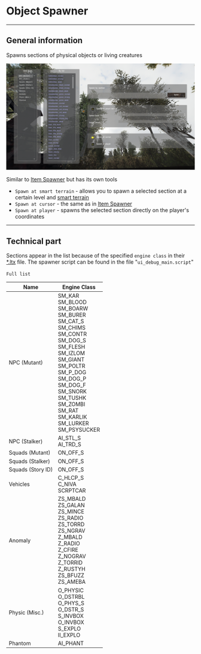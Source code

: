 # Object Spawner

___

## General information

Spawns sections of physical objects or living creatures

![object-editor centered](images/object-spawner.png)

Similar to [Item Spawner](item-spawner.md) but has its own tools

- `Spawn at smart terrain` - allows you to spawn a selected section at a certain level and [smart terrain](../../glossary/ai/smart-terrain.md)
- `Spawn at cursor` - the same as in [Item Spawner](item-spawner.md)
- `Spawn at player` - spawns the selected section directly on the player's coordinates

___

## Technical part

Sections appear in the list because of the specified `engine class` in their [*.ltx](../../reference/file-formats/conf-script/ltx.md) file. The spawner script can be found in the file "`ui_debug_main.script`"

`Full list`

| Name | Engine Class |
|---|---|
| NPC (Mutant) | SM_KAR<br> SM_BLOOD<br> SM_BOARW<br> SM_BURER<br> SM_CAT_S<br> SM_CHIMS<br> SM_CONTR<br> SM_DOG_S<br> SM_FLESH<br> SM_IZLOM<br> SM_GIANT<br> SM_POLTR<br> SM_P_DOG<br> SM_DOG_P<br> SM_DOG_F<br> SM_SNORK<br> SM_TUSHK<br> SM_ZOMBI<br> SM_RAT<br> SM_KARLIK<br> SM_LURKER<br> SM_PSYSUCKER |
| NPC (Stalker) | AI_STL_S<br> AI_TRD_S |
| Squads (Mutant) | ON_OFF_S |
| Squads (Stalker) | ON_OFF_S |
| Squads (Story ID) | ON_OFF_S |
| Vehicles | C_HLCP_S<br> C_NIVA<br> SCRPTCAR |
| Anomaly | ZS_MBALD<br> ZS_GALAN<br> ZS_MINCE<br> ZS_RADIO<br> ZS_TORRD<br> ZS_NGRAV<br> Z_MBALD<br> Z_RADIO<br> Z_CFIRE<br> Z_NOGRAV<br> Z_TORRID<br> Z_RUSTYH<br> ZS_BFUZZ<br> ZS_AMEBA |
| Physic (Misc.) | O_PHYSIC<br> O_DSTRBL<br> O_PHYS_S<br> O_DSTR_S<br> S_INVBOX<br> O_INVBOX<br> S_EXPLO<br> II_EXPLO |
| Phantom | AI_PHANT |
